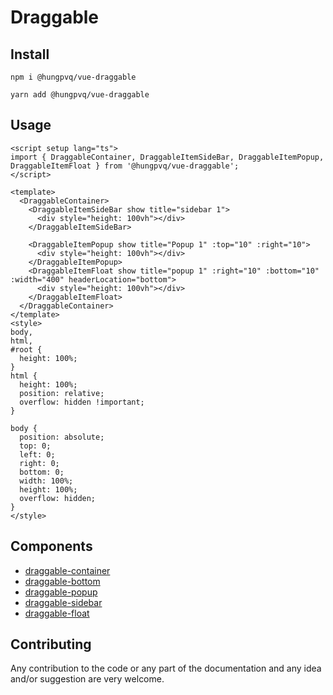 # Draggable

## Install

```
npm i @hungpvq/vue-draggable
```

```
yarn add @hungpvq/vue-draggable
```

## Usage

```vue
<script setup lang="ts">
import { DraggableContainer, DraggableItemSideBar, DraggableItemPopup, DraggableItemFloat } from '@hungpvq/vue-draggable';
</script>

<template>
  <DraggableContainer>
    <DraggableItemSideBar show title="sidebar 1">
      <div style="height: 100vh"></div>
    </DraggableItemSideBar>

    <DraggableItemPopup show title="Popup 1" :top="10" :right="10">
      <div style="height: 100vh"></div>
    </DraggableItemPopup>
    <DraggableItemFloat show title="popup 1" :right="10" :bottom="10" :width="400" headerLocation="bottom">
      <div style="height: 100vh"></div>
    </DraggableItemFloat>
  </DraggableContainer>
</template>
<style>
body,
html,
#root {
  height: 100%;
}
html {
  height: 100%;
  position: relative;
  overflow: hidden !important;
}

body {
  position: absolute;
  top: 0;
  left: 0;
  right: 0;
  bottom: 0;
  width: 100%;
  height: 100%;
  overflow: hidden;
}
</style>
```

## Components

- [draggable-container](/draggable/draggable-container)
- [draggable-bottom](/draggable/draggable-item-bottom)
- [draggable-popup](/draggable/draggable-item-popup)
- [draggable-sidebar](/draggable/draggable-item-sidebar)
- [draggable-float](/draggable/draggable-item-float)

## Contributing

Any contribution to the code or any part of the documentation and any idea and/or suggestion are very welcome.
